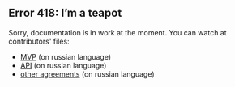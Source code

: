 ## Error 418: I’m a teapot

Sorry, documentation is in work at the moment. You can watch at contributors' files:
* [MVP](MVP.md) (on russian language)
* [API](Web_API.md) (on russian language)
* [other agreements](main_agreements.md) (on russian language)